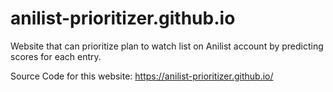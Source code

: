 # anilist-prioritizer.github.io
Website that can prioritize plan to watch list on Anilist account by predicting scores for each entry.

Source Code for this website: https://anilist-prioritizer.github.io/
